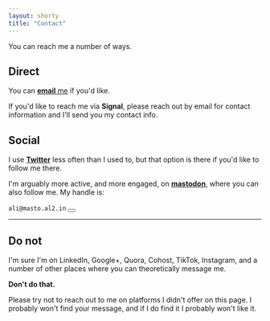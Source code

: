 ```yaml
---
layout: shorty
title: "Contact"
---
```



<!-- This page kinda got out of hand. -->
You can reach me a number of ways.

## Direct

<!-- For direct contact, I prefer **email** and **Signal**. -->

You can [**email** me][email] if you'd like.

If you'd like to reach me via **Signal**, please reach out by email for contact information and I'll send you my contact info.


## Social

<!-- Mostly I'm on **Twitter** and **Mastodon**, although I'm sure I'm forgetting something. -->

I use [**Twitter**][tw] less often than I used to, but that option is there if you'd like to follow me there.

I'm arguably more active, and more engaged, on [**mastodon**][masto], where you can also follow me. My handle is:

<span id="masto">`ali@masto.al2.in`</span>
<button class="btn btn-mini" data-clipboard-target="#masto"><i class="fa-regular fa-copy"></i>
</button>


---

## Do not
I'm sure I'm on LinkedIn, Google+, Quora, Cohost, TikTok, Instagram, and a number of other places where you can theoretically message me.

**Don't do that.**

Please try not to reach out to me on platforms I didn't offer on this page. I probably won't find your message, and if I do find it I probably won't like it.


<script>
window.onload=function(){
  var btns = document.querySelectorAll("button");
  var clipboard = new Clipboard(btns);
}
</script>

[masto]: //masto.al2.in/@ali
[trying a thing]: /blog/coffee-talk
  "Coffee Talk"
[email]: mailto:{{site.email}}
  "email address"
[tw]: //twitter.com/{{site.twitter}}
  "twitter profile"
[fb]: //facebook.com/{{site.fb}}
  "facebook profile"
[claim a block]: {{site.meeting}}
  "Google Calendar appointments"
